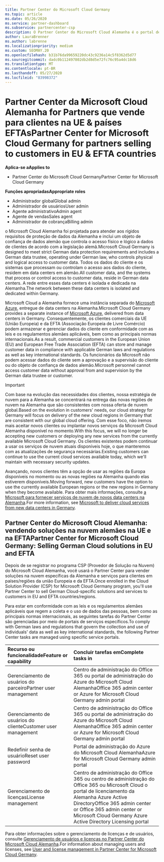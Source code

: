 ```yaml
---
title: Partner Center do Microsoft Cloud Germany
ms.topic: article
ms.date: 05/26/2020
ms.service: partner-dashboard
ms.subservice: partnercenter-csp
description: O Partner Center do Microsoft Cloud Alemanha é o portal de negócios para parceiros da Microsoft que querem oferecer soluções na nuvem da Microsoft para clientes em países da UE e da EFTA.
author: LauraBrenner
ms.author: labrenne
ms.localizationpriority: medium
ms.custom: SEOMAY.20
ms.openlocfilehash: b31b76da99659220dc43c9236a14c5f8362d5d77
ms.sourcegitcommit: dadc0b112497802db2d8d5e72fc76c95a4dc18d6
ms.translationtype: MT
ms.contentlocale: pt-BR
ms.lasthandoff: 05/27/2020
ms.locfileid: "83998372"
---
```

# <a name="partner-center-for-microsoft-cloud-germany-for-partners-selling-to-customers-in-eu--efta-countries"></a><span data-ttu-id="961b1-103">Partner Center da Microsoft Cloud Alemanha for Partners que vende para clientes na UE & países EFTAs</span><span class="sxs-lookup"><span data-stu-id="961b1-103">Partner Center for Microsoft Cloud Germany for partners selling to customers in EU & EFTA countries</span></span>

<span data-ttu-id="961b1-104">**Aplica-se a**</span><span class="sxs-lookup"><span data-stu-id="961b1-104">**Applies to**</span></span>

-  <span data-ttu-id="961b1-105">Partner Center do Microsoft Cloud Germany</span><span class="sxs-lookup"><span data-stu-id="961b1-105">Partner Center for Microsoft Cloud Germany</span></span>

<span data-ttu-id="961b1-106">**Funções apropriadas**</span><span class="sxs-lookup"><span data-stu-id="961b1-106">**Appropriate roles**</span></span>

- <span data-ttu-id="961b1-107">Administrador global</span><span class="sxs-lookup"><span data-stu-id="961b1-107">Global admin</span></span>
- <span data-ttu-id="961b1-108">Administrador de usuários</span><span class="sxs-lookup"><span data-stu-id="961b1-108">User admin</span></span>
- <span data-ttu-id="961b1-109">Agente administrativo</span><span class="sxs-lookup"><span data-stu-id="961b1-109">Admin agent</span></span>
- <span data-ttu-id="961b1-110">Agente de vendas</span><span class="sxs-lookup"><span data-stu-id="961b1-110">Sales agent</span></span>
- <span data-ttu-id="961b1-111">Administrador de cobrança</span><span class="sxs-lookup"><span data-stu-id="961b1-111">Billing admin</span></span>

<span data-ttu-id="961b1-112">o Microsoft Cloud Alemanha foi projetada para atender aos rígidos requisitos de proteção de dados da Alemanha e inclui um objeto de confiança de dados alemão que controla o acesso físico e lógico a dados de clientes de acordo com a legislação alemã.</span><span class="sxs-lookup"><span data-stu-id="961b1-112">Microsoft Cloud Germany is designed to meet strict German data protection requirements and includes a German data trustee, operating under German law, who controls physical and logical access to customer data.</span></span> <span data-ttu-id="961b1-113">Todos os dados do cliente e os sistemas que processam ou controlam o acesso aos dados do cliente, residem em data centers em alemão.</span><span class="sxs-lookup"><span data-stu-id="961b1-113">All customer data, and the systems that process or control access to customer data, reside in German data centers.</span></span> <span data-ttu-id="961b1-114">A rede entre esses data centers é isolada e dedicada na Alemanha.</span><span class="sxs-lookup"><span data-stu-id="961b1-114">The network between these data centers is isolated and dedicated within Germany.</span></span>

<span data-ttu-id="961b1-115">Microsoft Cloud a Alemanha fornece uma instância separada do [Microsoft Azure](https://go.microsoft.com/fwlink/?linkid=847992), entregue de data centers na Alemanha.</span><span class="sxs-lookup"><span data-stu-id="961b1-115">Microsoft Cloud Germany provides a separate instance of [Microsoft Azure](https://go.microsoft.com/fwlink/?linkid=847992), delivered from data centers in Germany.</span></span> <span data-ttu-id="961b1-116">Consequentemente, os clientes comerciais da UE (União Europeia) e da EFTA (Associação Europeia de Livre Comércio) podem armazenar e gerenciar dados do cliente em conformidade com as leis e os regulamentos alemães aplicáveis, bem como as principais normas internacionais.</span><span class="sxs-lookup"><span data-stu-id="961b1-116">As a result, commercial customers in the European Union (EU) and European Free Trade Association (EFTA) can store and manage customer data in compliance with applicable German laws and regulations as well as key international standards.</span></span> <span data-ttu-id="961b1-117">Os funcionários da Microsoft não podem acessar dados do cliente sem a aprovação e a supervisão do cliente ou do objeto de confiança de dados alemão.</span><span class="sxs-lookup"><span data-stu-id="961b1-117">Microsoft personnel cannot access customer data without approval from and supervision by the German data trustee or customer.</span></span>

> [!IMPORTANT]
> <span data-ttu-id="961b1-118">Com base na evolução das necessidades dos clientes, nossa estratégia de nuvem para a Alemanha se concentrará na entrega das novas regiões de nuvem na Alemanha que são consistentes com nossa oferta de nuvem global.</span><span class="sxs-lookup"><span data-stu-id="961b1-118">Based on the evolution in customers' needs, our cloud strategy for Germany will focus on delivery of the new cloud regions in Germany that are consistent with our global cloud offering.</span></span> <span data-ttu-id="961b1-119">Com esse foco, não iremos mais aceitar novos clientes ou implantar novos serviços da Microsoft Cloud Alemanha disponível no momento.</span><span class="sxs-lookup"><span data-stu-id="961b1-119">With this focus, we will no longer be accepting new customers or deploying any new services from the currently available Microsoft Cloud Germany.</span></span> <span data-ttu-id="961b1-120">Os clientes existentes podem continuar a usar os serviços de nuvem atuais disponíveis hoje, o que manteremos com as atualizações de segurança necessárias.</span><span class="sxs-lookup"><span data-stu-id="961b1-120">Existing customers can continue to use the current cloud services available today, which we'll maintain with necessary security updates.</span></span>
>
> <span data-ttu-id="961b1-121">Avançando, novos clientes têm a opção de usar as regiões da Europa disponíveis no momento ou as novas regiões na Alemanha quando elas estiverem disponíveis.</span><span class="sxs-lookup"><span data-stu-id="961b1-121">Moving forward, new customers have the option to use the currently available European regions or the new regions in Germany when they become available.</span></span> <span data-ttu-id="961b1-122">Para obter mais informações, consulte [a Microsoft para fornecer serviços de nuvem de novos data centers na Alemanha](https://news.microsoft.com/europe/2018/08/31/microsoft-to-deliver-cloud-services-from-new-datacentres-in-germany-in-2019-to-meet-evolving-customer-needs/).</span><span class="sxs-lookup"><span data-stu-id="961b1-122">For more information, see [Microsoft to deliver cloud services from new data centers in Germany](https://news.microsoft.com/europe/2018/08/31/microsoft-to-deliver-cloud-services-from-new-datacentres-in-germany-in-2019-to-meet-evolving-customer-needs/).</span></span> 

## <a name="partner-center-for-microsoft-cloud-germany-selling-german-cloud-solutions-in-eu-and-efta"></a><span data-ttu-id="961b1-123">Partner Center do Microsoft Cloud Alemanha: vendendo soluções na nuvem alemães na UE e na EFTA</span><span class="sxs-lookup"><span data-stu-id="961b1-123">Partner Center for Microsoft Cloud Germany: Selling German Cloud solutions in EU and EFTA</span></span>

<span data-ttu-id="961b1-124">Depois de se registrar no programa CSP (Provedor de Solução na Nuvem) do Microsoft Cloud Alemanha, você usará o Partner Center para vender soluções na nuvem específicas da Alemanha e serviços para clientes em países/regiões da união Europeia e da EFTA.</span><span class="sxs-lookup"><span data-stu-id="961b1-124">Once enrolled in the Cloud Solution Provider (CSP) for Microsoft Cloud Germany program, you'll use Partner Center to sell German Cloud-specific solutions and services to customers in EU and EFTA countries/regions.</span></span>

<span data-ttu-id="961b1-125">Para estar em conformidade com as leis e os regulamentos alemães aplicáveis que regem a coleta e o uso de dados das pessoas, bem como as principais normas internacionais, as seguintes tarefas do Partner Center são gerenciadas por meio de portais de serviços específicos.</span><span class="sxs-lookup"><span data-stu-id="961b1-125">To comply with German laws and regulations that govern the collection and use of individuals' data as well as key international standards, the following Partner Center tasks are managed using specific service portals.</span></span>

<span data-ttu-id="961b1-126">Recurso ou funcionalidade</span><span class="sxs-lookup"><span data-stu-id="961b1-126">Feature or capability</span></span> | <span data-ttu-id="961b1-127">Concluir tarefas em</span><span class="sxs-lookup"><span data-stu-id="961b1-127">Complete tasks in</span></span>
:--- | :---
<span data-ttu-id="961b1-128">Gerenciamento de usuários do parceiro</span><span class="sxs-lookup"><span data-stu-id="961b1-128">Partner user management</span></span> | <span data-ttu-id="961b1-129">Centro de administração do Office 365 ou portal de administração do Azure do Microsoft Cloud Alemanha</span><span class="sxs-lookup"><span data-stu-id="961b1-129">Office 365 admin center or Azure for Microsoft Cloud Germany admin portal</span></span>
<span data-ttu-id="961b1-130">Gerenciamento de usuários do cliente</span><span class="sxs-lookup"><span data-stu-id="961b1-130">Customer user management</span></span> | <span data-ttu-id="961b1-131">Centro de administração do Office 365 ou portal de administração do Azure do Microsoft Cloud Alemanha</span><span class="sxs-lookup"><span data-stu-id="961b1-131">Office 365 admin center or Azure for Microsoft Cloud Germany admin portal</span></span>
<span data-ttu-id="961b1-132">Redefinir senha de usuário</span><span class="sxs-lookup"><span data-stu-id="961b1-132">Reset user password</span></span> | <span data-ttu-id="961b1-133">Portal de administração do Azure do Microsoft Cloud Alemanha</span><span class="sxs-lookup"><span data-stu-id="961b1-133">Azure for Microsoft Cloud Germany admin portal</span></span>
<span data-ttu-id="961b1-134">Gerenciamento de licenças</span><span class="sxs-lookup"><span data-stu-id="961b1-134">License management</span></span> | <span data-ttu-id="961b1-135">Centro de administração do Office 365 ou centro de administração do Office 365 ou Microsoft Cloud o portal de licenciamento da Alemanha Azure Active Directory</span><span class="sxs-lookup"><span data-stu-id="961b1-135">Office 365 admin center or Office 365 admin center or Microsoft Cloud Germany Azure Active Directory Licensing portal</span></span>


<span data-ttu-id="961b1-136">Para obter informações sobre o gerenciamento de licenças e de usuários, consulte [Gerenciamento de usuários e licenças no Partner Center do Microsoft Cloud Alemanha](user-management-in-partner-center-for-microsoft-cloud-germany.md).</span><span class="sxs-lookup"><span data-stu-id="961b1-136">For information about managing users and licenses, see [User and license management in Partner Center for Microsoft Cloud Germany](user-management-in-partner-center-for-microsoft-cloud-germany.md).</span></span>

